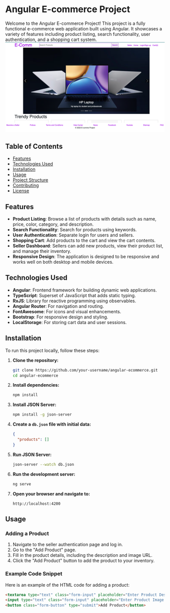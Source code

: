 # Angular E-commerce Project

Welcome to the Angular E-commerce Project! This project is a fully functional e-commerce web application built using Angular. It showcases a variety of features including product listing, search functionality, user authentication, and a shopping cart system.
![Angular E-commerce Project's screenshot](https://github.com/Behnam-Vosoogh/Angular_Ecommerce_Project/blob/3f646594aff95dfb3376d979cd9de506635be84c/ScreenShot.png)


## Table of Contents

- [Features](#features)
- [Technologies Used](#technologies-used)
- [Installation](#installation)
- [Usage](#usage)
- [Project Structure](#project-structure)
- [Contributing](#contributing)
- [License](#license)

## Features

- **Product Listing**: Browse a list of products with details such as name, price, color, category, and description.
- **Search Functionality**: Search for products using keywords.
- **User Authentication**: Separate login for users and sellers.
- **Shopping Cart**: Add products to the cart and view the cart contents.
- **Seller Dashboard**: Sellers can add new products, view their product list, and manage their inventory.
- **Responsive Design**: The application is designed to be responsive and works well on both desktop and mobile devices.

## Technologies Used

- **Angular**: Frontend framework for building dynamic web applications.
- **TypeScript**: Superset of JavaScript that adds static typing.
- **RxJS**: Library for reactive programming using observables.
- **Angular Router**: For navigation and routing.
- **FontAwesome**: For icons and visual enhancements.
- **Bootstrap**: For responsive design and styling.
- **LocalStorage**: For storing cart data and user sessions.

## Installation

To run this project locally, follow these steps:

1. **Clone the repository:**

   ```bash
   git clone https://github.com/your-username/angular-ecommerce.git
   cd angular-ecommerce
   ```

2. **Install dependencies:**

   ```bash
   npm install
   ```

3. **Install JSON Server:**

   ```bash
   npm install -g json-server
   ```

4. **Create a `db.json` file with initial data:**

   ```json
   {
     "products": []
   }
   ```

5. **Run JSON Server:**

   ```bash
   json-server --watch db.json
   ```

6. **Run the development server:**

   ```bash
   ng serve
   ```

7. **Open your browser and navigate to:**
   ```
   http://localhost:4200
   ```

## Usage

### Adding a Product

1. Navigate to the seller authentication page and log in.
2. Go to the "Add Product" page.
3. Fill in the product details, including the description and image URL.
4. Click the "Add Product" button to add the product to your inventory.

### Example Code Snippet

Here is an example of the HTML code for adding a product:

```html
<textarea type="text" class="form-input" placeholder="Enter Product Description" name="description" ngModel></textarea>
<input type="text" class="form-input" placeholder="Enter Product Image URL" name="image" ngModel />
<button class="form-button" type="submit">Add Product</button>
```
